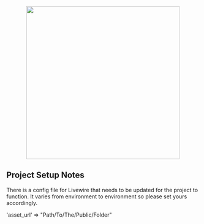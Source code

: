 <p align="center"><img src="https://imgur.com/gallery/tvmOnTe" width="400"></p>

## Project Setup Notes

There is a config file for Livewire that needs to be updated for the project to function. It varies from environment to environment so please set yours accordingly.

'asset_url' => "Path/To/The/Public/Folder"
